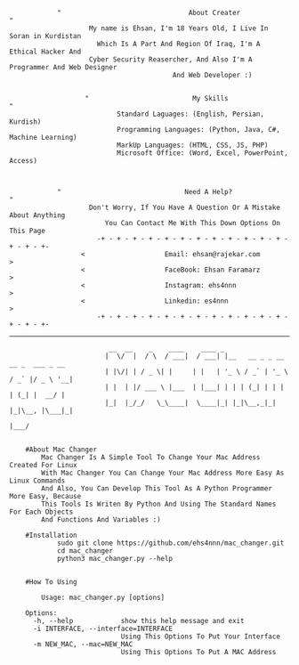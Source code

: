                 "                                About Creater                                 "
                        My name is Ehsan, I'm 18 Years Old, I Live In Soran in Kurdistan
                          Which Is A Part And Region Of Iraq, I'm A Ethical Hacker And 
                        Cyber Security Reasercher, And Also I'm A Programmer And Web Designer
                                             And Web Developer :)
                             
                             
                       "                          My Skills                             "
                               Standard Laguages: (English, Persian, Kurdish)
                               Programming Languages: (Python, Java, C#, Machine Learning)
                               MarkUp Languages: (HTML, CSS, JS, PHP)
                               Microsoft Office: (Word, Excel, PowerPoint, Access)
               
               
                             
                "                               Need A Help?                                   "
                        Don't Worry, If You Have A Question Or A Mistake About Anything
                            You Can Contact Me With This Down Options On This Page
                          -+ - + - + - + - + - + - + - + - + - + - + - + - + - + - +-
                      <                    Email: ehsan@rajekar.com                     >
                      <                    FaceBook: Ehsan Faramarz                     >
                      <                    Instagram: ehs4nnn                           >
                      <                    Linkedin: es4nnn                             >
                          -+ - + - + - + - + - + - + - + - + - + - + - + - + - + - +-
-----------------------------------------------------------------------------------------------------------------------------

                             __  __    _    ____    ____ _                                 
                            |  \/  |  / \  / ___|  / ___| |__   __ _ _ __   __ _  ___ _ __ 
                            | |\/| | / _ \| |     | |   | '_ \ / _` | '_ \ / _` |/ _ \ '__|
                            | |  | |/ ___ \ |___  | |___| | | | (_| | | | | (_| |  __/ |   
                            |_|  |_/_/   \_\____|  \____|_| |_|\__,_|_| |_|\__, |\___|_|   
                                                                           |___/           


        #About Mac Changer
            Mac Changer Is A Simple Tool To Change Your Mac Address Created For Linux 
            With Mac Changer You Can Change Your Mac Address More Easy As Linux Commands
            And Also, You Can Develop This Tool As A Python Programmer More Easy, Because
            This Tools Is Writen By Python And Using The Standard Names For Each Objects
            And Functions And Variables :) 

        #Installation
                sudo git clone https://github.com/ehs4nnn/mac_changer.git
                cd mac_changer
                python3 mac_changer.py --help


        #How To Using

            Usage: mac_changer.py [options]

        Options:
          -h, --help            show this help message and exit
          -i INTERFACE, --interface=INTERFACE
                                Using This Options To Put Your Interface
          -m NEW_MAC, --mac=NEW_MAC
                                Using This Options To Put A MAC Address



